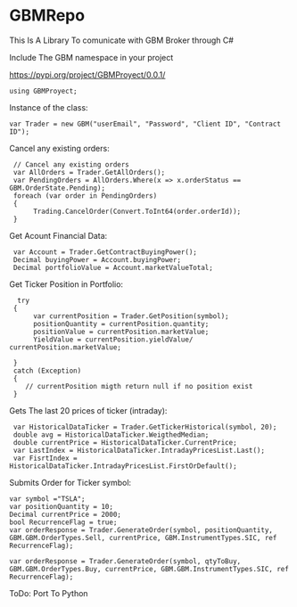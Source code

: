 # GBMRepo
 This Is A Library To comunicate with GBM Broker through C# 
 
 Include The GBM namespace in your project
 
 https://pypi.org/project/GBMProyect/0.0.1/
  ```
using GBMProyect;
 ```
 Instance of the class:
 ```
 var Trader = new GBM("userEmail", "Password", "Client ID", "Contract ID");
 ```
 Cancel any existing orders:
```
 // Cancel any existing orders
 var AllOrders = Trader.GetAllOrders();
 var PendingOrders = AllOrders.Where(x => x.orderStatus == GBM.OrderState.Pending);
 foreach (var order in PendingOrders)
 {
      Trading.CancelOrder(Convert.ToInt64(order.orderId));
 }
```
Get Acount Financial Data:
```
 var Account = Trader.GetContractBuyingPower();
 Decimal buyingPower = Account.buyingPower;
 Decimal portfolioValue = Account.marketValueTotal;
```
Get Ticker Position in Portfolio:
```
  try
 {
      var currentPosition = Trader.GetPosition(symbol);
      positionQuantity = currentPosition.quantity;
      positionValue = currentPosition.marketValue;
      YieldValue = currentPosition.yieldValue/ currentPosition.marketValue;
                               
 }
 catch (Exception)
 {
    // currentPosition migth return null if no position exist
 }
```
Gets The last 20 prices of ticker (intraday):
```
 var HistoricalDataTicker = Trader.GetTickerHistorical(symbol, 20);
 double avg = HistoricalDataTicker.WeigthedMedian;
 double currentPrice = HistoricalDataTicker.CurrentPrice;
 var LastIndex = HistoricalDataTicker.IntradayPricesList.Last();
 var FisrtIndex = HistoricalDataTicker.IntradayPricesList.FirstOrDefault();
```
Submits Order for Ticker symbol:
```
var symbol ="TSLA";
var positionQuantity = 10;
Decimal currentPrice = 2000;
bool RecurrenceFlag = true;
var orderResponse = Trader.GenerateOrder(symbol, positionQuantity, GBM.GBM.OrderTypes.Sell, currentPrice, GBM.InstrumentTypes.SIC, ref RecurrenceFlag);
  
var orderResponse = Trader.GenerateOrder(symbol, qtyToBuy, GBM.GBM.OrderTypes.Buy, currentPrice, GBM.GBM.InstrumentTypes.SIC, ref RecurrenceFlag);

```                      
ToDo: Port To Python
